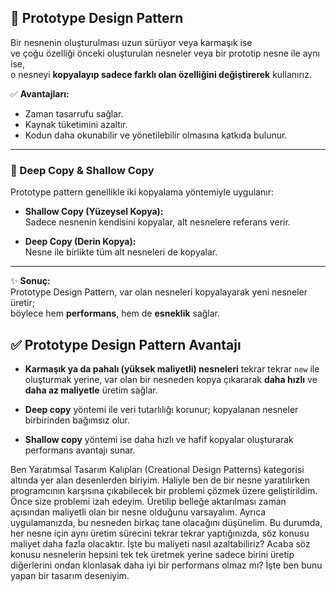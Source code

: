 ## 🧩 Prototype Design Pattern

Bir nesnenin oluşturulması uzun sürüyor veya karmaşık ise  
ve çoğu özelliği önceki oluşturulan nesneler veya bir prototip nesne ile aynı ise,  
o nesneyi **kopyalayıp sadece farklı olan özelliğini değiştirerek** kullanırız.

✅ **Avantajları:**
- Zaman tasarrufu sağlar.
- Kaynak tüketimini azaltır.
- Kodun daha okunabilir ve yönetilebilir olmasına katkıda bulunur.

---

### 🧬 Deep Copy & Shallow Copy

Prototype pattern genellikle iki kopyalama yöntemiyle uygulanır:

- **Shallow Copy (Yüzeysel Kopya):**  
  Sadece nesnenin kendisini kopyalar, alt nesnelere referans verir.

- **Deep Copy (Derin Kopya):**  
  Nesne ile birlikte tüm alt nesneleri de kopyalar.

---

✨ **Sonuç:**  
Prototype Design Pattern, var olan nesneleri kopyalayarak yeni nesneler üretir;  
böylece hem **performans**, hem de **esneklik** sağlar.


## ✅ Prototype Design Pattern Avantajı

- **Karmaşık ya da pahalı (yüksek maliyetli) nesneleri** tekrar tekrar `new` ile oluşturmak yerine,
  var olan bir nesneden kopya çıkararak **daha hızlı** ve **daha az maliyetle** üretim sağlar.

- **Deep copy** yöntemi ile veri tutarlılığı korunur; kopyalanan nesneler birbirinden bağımsız olur.

- **Shallow copy** yöntemi ise daha hızlı ve hafif kopyalar oluşturarak performans avantajı sunar.


Ben Yaratımsal Tasarım Kalıpları (Creational Design Patterns) kategorisi altında yer alan desenlerden biriyim. Haliyle ben de bir nesne yaratılırken programcının karşısına çıkabilecek bir problemi çözmek üzere geliştirildim. Önce size problemi izah edeyim. Üretilip belleğe aktarılması zaman açısından maliyetli olan bir nesne olduğunu varsayalım. Ayrıca uygulamanızda, bu nesneden birkaç tane olacağını düşünelim. Bu durumda, her nesne için aynı üretim sürecini tekrar tekrar yaptığınızda, söz konusu maliyet daha fazla olacaktır. İşte bu maliyeti nasıl azaltabiliriz? Acaba söz konusu nesnelerin hepsini tek tek üretmek yerine sadece birini üretip diğerlerini ondan klonlasak daha iyi bir performans olmaz mı? İşte ben bunu yapan bir tasarım deseniyim.